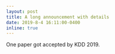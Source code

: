 ```yaml
---
layout: post
title: A long announcement with details
date: 2019-8-4 16:11:00-0400
inline: true
---
```


One paper got accepted by KDD 2019.
